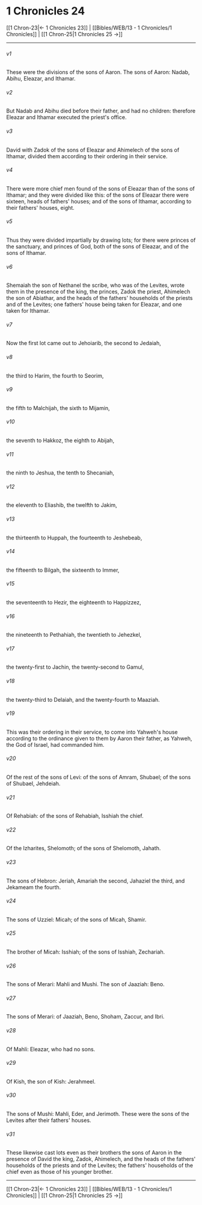 # 1 Chronicles 24

[[1 Chron-23|← 1 Chronicles 23]] | [[Bibles/WEB/13 - 1 Chronicles/1 Chronicles]] | [[1 Chron-25|1 Chronicles 25 →]]
***



###### v1 
These were the divisions of the sons of Aaron. The sons of Aaron: Nadab, Abihu, Eleazar, and Ithamar. 

###### v2 
But Nadab and Abihu died before their father, and had no children: therefore Eleazar and Ithamar executed the priest's office. 

###### v3 
David with Zadok of the sons of Eleazar and Ahimelech of the sons of Ithamar, divided them according to their ordering in their service. 

###### v4 
There were more chief men found of the sons of Eleazar than of the sons of Ithamar; and they were divided like this: of the sons of Eleazar there were sixteen, heads of fathers' houses; and of the sons of Ithamar, according to their fathers' houses, eight. 

###### v5 
Thus they were divided impartially by drawing lots; for there were princes of the sanctuary, and princes of God, both of the sons of Eleazar, and of the sons of Ithamar. 

###### v6 
Shemaiah the son of Nethanel the scribe, who was of the Levites, wrote them in the presence of the king, the princes, Zadok the priest, Ahimelech the son of Abiathar, and the heads of the fathers' households of the priests and of the Levites; one fathers' house being taken for Eleazar, and one taken for Ithamar. 

###### v7 
Now the first lot came out to Jehoiarib, the second to Jedaiah, 

###### v8 
the third to Harim, the fourth to Seorim, 

###### v9 
the fifth to Malchijah, the sixth to Mijamin, 

###### v10 
the seventh to Hakkoz, the eighth to Abijah, 

###### v11 
the ninth to Jeshua, the tenth to Shecaniah, 

###### v12 
the eleventh to Eliashib, the twelfth to Jakim, 

###### v13 
the thirteenth to Huppah, the fourteenth to Jeshebeab, 

###### v14 
the fifteenth to Bilgah, the sixteenth to Immer, 

###### v15 
the seventeenth to Hezir, the eighteenth to Happizzez, 

###### v16 
the nineteenth to Pethahiah, the twentieth to Jehezkel, 

###### v17 
the twenty-first to Jachin, the twenty-second to Gamul, 

###### v18 
the twenty-third to Delaiah, and the twenty-fourth to Maaziah. 

###### v19 
This was their ordering in their service, to come into Yahweh's house according to the ordinance given to them by Aaron their father, as Yahweh, the God of Israel, had commanded him. 

###### v20 
Of the rest of the sons of Levi: of the sons of Amram, Shubael; of the sons of Shubael, Jehdeiah. 

###### v21 
Of Rehabiah: of the sons of Rehabiah, Isshiah the chief. 

###### v22 
Of the Izharites, Shelomoth; of the sons of Shelomoth, Jahath. 

###### v23 
The sons of Hebron: Jeriah, Amariah the second, Jahaziel the third, and Jekameam the fourth. 

###### v24 
The sons of Uzziel: Micah; of the sons of Micah, Shamir. 

###### v25 
The brother of Micah: Isshiah; of the sons of Isshiah, Zechariah. 

###### v26 
The sons of Merari: Mahli and Mushi. The son of Jaaziah: Beno. 

###### v27 
The sons of Merari: of Jaaziah, Beno, Shoham, Zaccur, and Ibri. 

###### v28 
Of Mahli: Eleazar, who had no sons. 

###### v29 
Of Kish, the son of Kish: Jerahmeel. 

###### v30 
The sons of Mushi: Mahli, Eder, and Jerimoth. These were the sons of the Levites after their fathers' houses. 

###### v31 
These likewise cast lots even as their brothers the sons of Aaron in the presence of David the king, Zadok, Ahimelech, and the heads of the fathers' households of the priests and of the Levites; the fathers' households of the chief even as those of his younger brother.

***
[[1 Chron-23|← 1 Chronicles 23]] | [[Bibles/WEB/13 - 1 Chronicles/1 Chronicles]] | [[1 Chron-25|1 Chronicles 25 →]]
